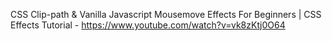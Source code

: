 CSS Clip-path & Vanilla Javascript Mousemove Effects For Beginners | CSS Effects Tutorial - https://www.youtube.com/watch?v=vk8zKtj0O64

